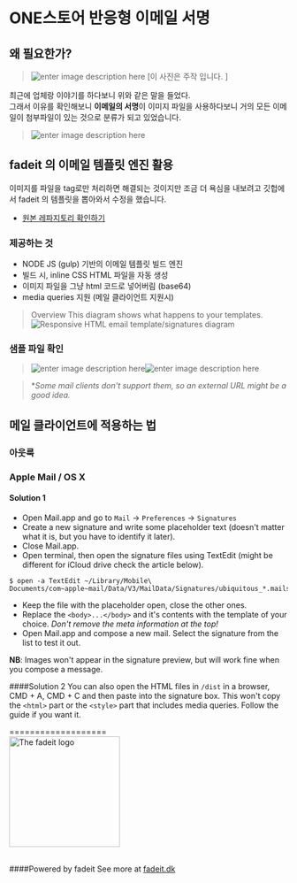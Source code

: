 # ONE스토어 반응형 이메일 서명 
## 왜 필요한가?
> ![enter image description here](https://lh3.googleusercontent.com/BzNweHa8hVXwlLmUierMRZjqdCHcTXV1H1XRBii--RzLBy-xnZ8PIREtFz9x_8Su_Ybw=s0 "IMG_1172.PNG")
> [이 사진은 주작 입니다. ]

최근에 업체랑 이야기를 하다보니 위와 같은 말을 들었다.  
그래서 이유를 확인해보니 **이메일의 서명**이 이미지 파일을 사용하다보니 거의 모든 이메일이 첨부파일이 있는 것으로 분류가 되고 있었습니다.

> ![enter image description here](https://lh3.googleusercontent.com/dA1R2hr5dBFIY-SDUrGN8h8JwXauOMM5uJzrEsDtU0HphqdmnVObd_0UJOEckF2Y-dZO=s0 "IMG_1174.PNG")


## fadeit 의 이메일 템플릿 엔진 활용
이미지를 파일을 tag로만 처리하면 해결되는 것이지만 조금 더 욕심을 내보려고 깃헙에서 fadeit 의 템플릿을 뽑아와서 수정을 했습니다. 

- [원본 레파지토리 확인하기](https://github.com/fadeit/responsive-html-email-signature)

### 제공하는 것 
- NODE JS (gulp) 기반의 이메일 템플릿 빌드 엔진
- 빌드 시, inline CSS HTML 파일을 자동 생성
- 이미지 파일을 그냥 html 코드로 넣어버림 (base64)
- media queries 지원 (메일 클라이언트 지원시)

> Overview
This diagram shows what happens to your templates.
![Responsive HTML email template/signatures diagram](http://fadeit.dk/posts/html-emails-and-email-signatures-how-hard-can-it-be/html-responsive-email-template-build-diagram.png)


### 샘플 파일 확인 
>![enter image description here](https://lh3.googleusercontent.com/-Y4PAWNMyBzQ/Vw3jt6UsGDI/AAAAAAAAeS0/vmqPMt9AMyEDZ5fZOyeyzGQlB5J9Okmdg/h300/%25E1%2584%2589%25E1%2585%25B3%25E1%2584%258F%25E1%2585%25B3%25E1%2584%2585%25E1%2585%25B5%25E1%2586%25AB%25E1%2584%2589%25E1%2585%25A3%25E1%2586%25BA+2016-04-13+%25E1%2584%258B%25E1%2585%25A9%25E1%2584%2592%25E1%2585%25AE+3.13.10.png "스크린샷 2016-04-13 오후 3.13.10.png")![enter image description here](https://lh3.googleusercontent.com/-hZvXa0vMFzk/Vw3lhGXRkqI/AAAAAAAAeTM/OUsSQwEYb0oGHFGxUSz9Mi6u1hnvISCQg/h300/%25E1%2584%2589%25E1%2585%25B3%25E1%2584%258F%25E1%2585%25B3%25E1%2584%2585%25E1%2585%25B5%25E1%2586%25AB%25E1%2584%2589%25E1%2585%25A3%25E1%2586%25BA+2016-04-13+%25E1%2584%258B%25E1%2585%25A9%25E1%2584%2592%25E1%2585%25AE+3.13.16.png "스크린샷 2016-04-13 오후 3.13.16.png")

>**Some mail clients don't support them, so an external URL might be a good idea.*


## 메일 클라이언트에 적용하는 법 

### 아웃룩 

### Apple Mail / OS X

#### Solution 1
- Open Mail.app and go to `Mail` -> `Preferences` -> `Signatures`
- Create a new signature and write some placeholder text (doesn't matter what it is, but you have to identify it later).
- Close Mail.app.
- Open terminal, then open the signature files using TextEdit (might be different for iCloud drive check the article below).
```
$ open -a TextEdit ~/Library/Mobile\ Documents/com~apple~mail/Data/V3/MailData/Signatures/ubiquitous_*.mailsignature
```
- Keep the file with the placeholder open, close the other ones.
- Replace the `<body>...</body>` and it's contents with the template of your choice. *Don't remove the meta information at the top!*
- Open Mail.app and compose a new mail. Select the signature from the list to test it out.

**NB**: Images won't appear in the signature preview, but will work fine when you compose a message.


####Solution 2
You can also open the HTML files in `/dist` in a browser, CMD + A, CMD + C and then paste into the signature box. This won't copy the `<html>` part or the `<style>` part that includes media queries. Follow the guide if you want it.



===================
<br/>
<a href="http:fadeit.dk"><img src="http://fadeit.dk/src/assets/img/brand/fadeit_logo_full.svg" alt="The fadeit logo" style="width:200px;"/></a><br/><br/>

####Powered by  fadeit
See more at [fadeit.dk](http://fadeit.dk)